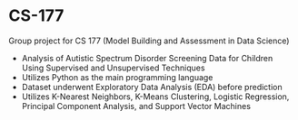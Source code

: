 # CS-177

Group project for CS 177  (Model Building and Assessment in Data Science)

- Analysis of Autistic Spectrum Disorder Screening Data for Children Using Supervised and Unsupervised Techniques
- Utilizes Python as the main programming language
- Dataset underwent Exploratory Data Analysis (EDA) before prediction
- Utilizes K-Nearest Neighbors, K-Means Clustering, Logistic Regression, Principal Component Analysis, and Support Vector Machines
